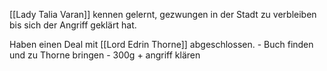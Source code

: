 [[Lady Talia Varan]] kennen gelernt, gezwungen in der Stadt zu verbleiben bis sich der Angriff geklärt hat.

Haben einen Deal mit [[Lord Edrin Thorne]] abgeschlossen. 
	- Buch finden und zu Thorne bringen
	- 300g + angriff klären

